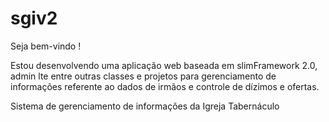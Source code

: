 # sgiv2

Seja bem-vindo !

Estou desenvolvendo uma aplicação web baseada em slimFramework 2.0, admin lte entre outras classes e projetos para gerenciamento de informações referente ao dados de irmãos e controle de dízimos e ofertas. 

Sistema de gerenciamento de informações da Igreja Tabernáculo

